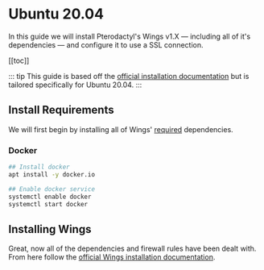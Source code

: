 # Ubuntu 20.04
In this guide we will install Pterodactyl's Wings v1.X — including all of it's dependencies — and configure it to use a SSL connection.

[[toc]]

::: tip
This guide is based off the [official installation documentation](/wings/1.0/installing.md) but is tailored specifically for Ubuntu 20.04.
:::

## Install Requirements
We will first begin by installing all of Wings' [required](/wings/1.0/installing.md#dependencies) dependencies.

### Docker

```bash
## Install docker
apt install -y docker.io

## Enable docker service
systemctl enable docker
systemctl start docker
```

## Installing Wings
Great, now all of the dependencies and firewall rules have been dealt with. From here follow the [official Wings installation documentation](/wings/installing.md#installing-wings-2).
